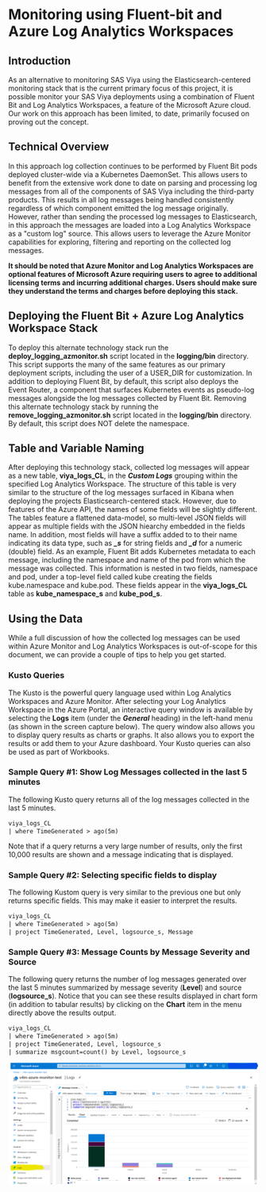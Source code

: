 # Monitoring using Fluent-bit and Azure Log Analytics Workspaces

## Introduction
As an alternative to monitoring SAS Viya using the Elasticsearch-centered
monitoring stack that is the current primary focus of this project, it is
possible monitor your SAS Viya deployments using a combination of Fluent
Bit and Log Analytics Workspaces, a feature of the Microsoft Azure cloud.
Our work on this approach has been limited, to date, primarily focused on
proving out the concept.

## Technical Overview
In this approach log collection continues to be performed by Fluent Bit
pods deployed cluster-wide via a Kubernetes DaemonSet.  This allows users to
benefit from the extensive work done to date on parsing and processing log
messages from all of the components of SAS Viya including the third-party
products.  This results in all log messages being handled consistently
regardless of which component emitted the log message originally.  However,
rather than sending the processed log messages to Elasticsearch, in this
approach the messages are loaded into a Log Analytics Workspace as a "custom
log" source.  This allows users to leverage the Azure Monitor capabilities for
exploring, filtering and reporting on the collected log messages.

**It should be noted that Azure Monitor and Log Analytics Workspaces are
optional features of Microsoft Azure requiring users to agree to additional
licensing terms and incurring additional charges. Users should make sure
they understand the terms and charges before deploying this stack.**

## Deploying the Fluent Bit + Azure Log Analytics Workspace Stack
To deploy this alternate technology stack run the **deploy_logging_azmonitor.sh**
script located in the **logging/bin** directory.  This script supports the
many of the same features as our primary deployment scripts, including
the user of a USER_DIR for customization.  In addition to deploying
Fluent Bit, by default, this script also deploys the Event Router, a component
that surfaces Kubernetes events as pseudo-log messages alongside the log
messages collected by Fluent Bit.
Removing this alternate technology stack by running the **remove_logging_azmonitor.sh**
script located in the **logging/bin** directory.  By default, this
script does NOT delete the namespace.

## Table and Variable Naming
After deploying this technology stack, collected log messages will appear as
a new table, **viya_logs_CL**, in the ***Custom Logs*** grouping within the
specified Log Analytics Workspace.  The structure of this table is very similar
to the structure of the log messages surfaced in Kibana when deploying the
projects Elasticsearch-centered stack.  However, due to features of the Azure
API, the names of some fields will be slightly different.  The tables feature
a flattened data-model, so multi-level JSON fields will appear as multiple
fields with the JSON hiearchy embedded in the fields name.  In addition, most
fields will have a suffix added to to their name indicating its data type,
such as ***_s*** for string fields and ***_d*** for a numeric (double) field.
As an example, Fluent Bit adds Kubernetes metadata to each message, including
the namespace and name of the pod  from which the message was collected.  This
information is nested in two fields, namespace and pod, under a top-level field
called kube creating the fields kube.namespace and kube.pod.  These fields
appear in the **viya_logs_CL** table as **kube_namespace_s** and **kube_pod_s**.

## Using the Data
While a full discussion of how the collected log messages can be used within 
Azure Monitor and Log Analytics Workspaces is out-of-scope for this document, 
we can provide a couple of tips to help you get started.
###  Kusto Queries
The Kusto is the powerful query language used within Log Analytics Workspaces
and Azure Monitor.  After selecting your Log Analytics Workspace in the Azure
Portal, an interactive query window is available by selecting the **Logs** item
(under the ***General*** heading) in the left-hand menu (as shown in the screen
capture below).  The query window also allows you to display query results as
charts or graphs.  It also allows you to export the results or add them to your
Azure dashboard.  Your Kusto queries can also be used as part of Workbooks.
### Sample Query #1: Show Log Messages collected in the last 5 minutes
The following Kusto query returns all of the log messages collected in the last
5 minutes.
```
viya_logs_CL 
| where TimeGenerated > ago(5m)
```
Note that if a query returns a very large number of results, only the first
10,000 results are shown and a message indicating that is displayed.
### Sample Query #2: Selecting specific fields to display
The following Kustom query is very similar to the previous one but only returns
specific fields.  This may make it easier to interpret the results.
```
viya_logs_CL
| where TimeGenerated > ago(5m)
| project TimeGenerated, Level, logsource_s, Message
```
### Sample Query #3: Message Counts by Message Severity and Source
The following query returns the number of log messages generated over the last
5 minutes summarized by message severity (**Level**) and source (**logsource_s**).
Notice that you can see these results displayed in chart form (in addition to
tabular results) by clicking on the **Chart** item in the menu directly above
the results output.
```
viya_logs_CL
| where TimeGenerated > ago(5m)
| project TimeGenerated, Level, logsource_s
| summarize msgcount=count() by Level, logsource_s
```
![Azure Log Analytics Workspace - Kusto Query](img/screenshot-kustoquery-chart.png)
